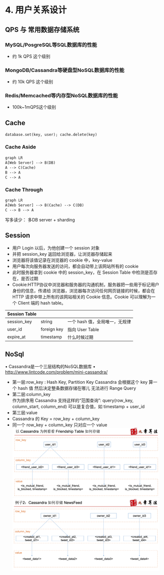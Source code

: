 # 4. 用户关系设计
##  QPS 与 常用数据存储系统

###  MySQL/PosgreSQL等SQL数据库的性能
- 约 1k QPS 这个级别

###  MongoDB/Cassandra等硬盘型NoSQL数据库的性能
- 约 10k QPS 这个级别

###  Redis/Memcached等内存型NoSQL数据库的性能
- 100k~1mQPS这个级别


##  Cache
```code
database.set(key, user); cache.delete(key)
```

### Cache Aside

```mermaid
graph LR
A[Web Server] --> B(DB)
A --> C(Cache)
B --> A
C --> A
```

### Cache Through
```mermaid
graph LR
A[Web Server] --> B(Cache) --> C(DB)
C --> B --> A
```
写多读少： 多DB server + sharding

## Session	
-   用户 Login 以后，为他创建一个 session 对象
-   并把 session_key 返回给浏览器，让浏览器存储起来
-   浏览器将该值记录在浏览器的 cookie 中，key-value
-   用户每次向服务器发送的访问，都会自动带上该网站所有的 cookie
-   此时服务器拿到 cookie 中的 session_key，在 Session Table 中检测是否存在，是否过期
-   Cookie:HTTP协议中浏览器和服务器的沟通机制，服务器把一些用于标记用户身份的信息，传递给 浏览器，浏览器每次访问任何网页链接的时候，都会在 HTTP 请求中带上所有的该网站相关的 Cookie 信息。Cookie 可以理解为一个 Client 端的 hash table。


|Session Table            |                          |                         |
|----------------|-------------------------------|-----------------------------|
|session_key	 |string     |一个 hash 值，全局唯一，无规律|
|user_id		 |foreign key|指向 User Table            |
|expire_at		 |timestamp	 |什么时候过期				|


## NoSql
• Cassandra是一个三层结构的NoSQL数据库
• http://www.lintcode.com/problem/mini-cassandra/ 
- 第一层:row_key : 
	Hash Key, Partition Key
	Cassandra 会根据这个 key 算一个 hash 值 然后决定整条数据存储在哪儿 
	无法进行 Range Query
- 第二层:column_key  
   作为排序用
   Cassandra 支持这样的“范围查询”: query(row_key, column_start, column_end) 
   可以是复合值，如   timestamp + user_id
- 第三层:value
- Cassandra 的 Key = row_key + column_key  
- 同一个 row_key + column_key 只对应一个 value
![](/assets/Cassandra_example1.png)
![](/assets/Cassandra_example2.png)
